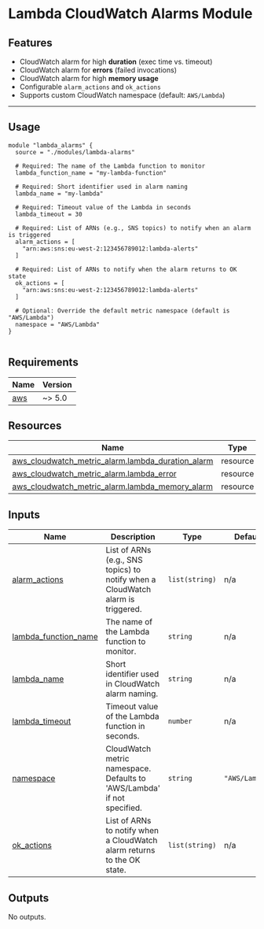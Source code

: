 # Lambda CloudWatch Alarms Module

## Features

- CloudWatch alarm for high **duration** (exec time vs. timeout)
- CloudWatch alarm for **errors** (failed invocations)
- CloudWatch alarm for high **memory usage**
- Configurable `alarm_actions` and `ok_actions`
- Supports custom CloudWatch namespace (default: `AWS/Lambda`)

---

## Usage

```hcl
module "lambda_alarms" {
  source = "./modules/lambda-alarms"

  # Required: The name of the Lambda function to monitor
  lambda_function_name = "my-lambda-function"

  # Required: Short identifier used in alarm naming
  lambda_name = "my-lambda"

  # Required: Timeout value of the Lambda in seconds
  lambda_timeout = 30

  # Required: List of ARNs (e.g., SNS topics) to notify when an alarm is triggered
  alarm_actions = [
    "arn:aws:sns:eu-west-2:123456789012:lambda-alerts"
  ]

  # Required: List of ARNs to notify when the alarm returns to OK state
  ok_actions = [
    "arn:aws:sns:eu-west-2:123456789012:lambda-alerts"
  ]

  # Optional: Override the default metric namespace (default is "AWS/Lambda")
  namespace = "AWS/Lambda"
}


```

<!-- BEGIN_TF_DOCS -->
## Requirements

| Name | Version |
|------|---------|
| <a name="requirement_aws"></a> [aws](#requirement\_aws) | ~> 5.0 |
## Resources

| Name | Type |
|------|------|
| [aws_cloudwatch_metric_alarm.lambda_duration_alarm](https://registry.terraform.io/providers/hashicorp/aws/latest/docs/resources/cloudwatch_metric_alarm) | resource |
| [aws_cloudwatch_metric_alarm.lambda_error](https://registry.terraform.io/providers/hashicorp/aws/latest/docs/resources/cloudwatch_metric_alarm) | resource |
| [aws_cloudwatch_metric_alarm.lambda_memory_alarm](https://registry.terraform.io/providers/hashicorp/aws/latest/docs/resources/cloudwatch_metric_alarm) | resource |
## Inputs

| Name | Description | Type | Default | Required |
|------|-------------|------|---------|:--------:|
| <a name="input_alarm_actions"></a> [alarm\_actions](#input\_alarm\_actions) | List of ARNs (e.g., SNS topics) to notify when a CloudWatch alarm is triggered. | `list(string)` | n/a | yes |
| <a name="input_lambda_function_name"></a> [lambda\_function\_name](#input\_lambda\_function\_name) | The name of the Lambda function to monitor. | `string` | n/a | yes |
| <a name="input_lambda_name"></a> [lambda\_name](#input\_lambda\_name) | Short identifier used in CloudWatch alarm naming. | `string` | n/a | yes |
| <a name="input_lambda_timeout"></a> [lambda\_timeout](#input\_lambda\_timeout) | Timeout value of the Lambda function in seconds. | `number` | n/a | yes |
| <a name="input_namespace"></a> [namespace](#input\_namespace) | CloudWatch metric namespace. Defaults to 'AWS/Lambda' if not specified. | `string` | `"AWS/Lambda"` | no |
| <a name="input_ok_actions"></a> [ok\_actions](#input\_ok\_actions) | List of ARNs to notify when a CloudWatch alarm returns to the OK state. | `list(string)` | n/a | yes |
## Outputs

No outputs.
<!-- END_TF_DOCS -->
